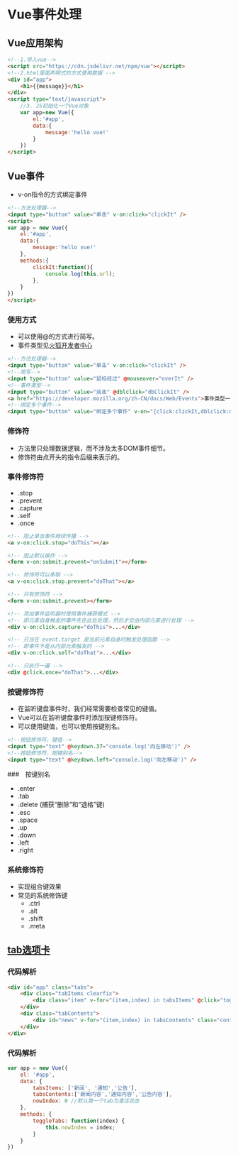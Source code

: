 ﻿#  Vue事件处理



## Vue应用架构
```html
<!--1.导入vue-->
<script src="https://cdn.jsdelivr.net/npm/vue"></script>
<!--2.html里面声明式的方式使用数据 -->
<div id="app">
	<h1>{{message}}</h1>
</div>
<script type="text/javascript">
	//3. JS初始化一个Vue对象
	var app=new Vue({
		el:'#app',
		data:{
			message:'hello vue!'
		}
	})
</script>
```



## Vue事件

- v-on指令的方式绑定事件 

```html
<!--方法处理器-->
<input type="button" value="单击" v-on:click="clickIt" />
<script>
var app = new Vue({
	el:'#app',
	data:{
		message:'hello vue!'
	},
	methods:{
		clickIt:function(){
			console.log(this.url);
		},
	}
})
</script>
```



### 使用方式

- 可以使用@的方式进行简写。
- 事件类型见[火狐开发者中心](https://developer.mozilla.org/zh-CN/docs/Web/Events)

```html
<!--方法处理器-->
<input type="button" value="单击" v-on:click="clickIt" />
<!--简写-->
<input type="button" value="鼠标经过" @mouseover="overIt" />
<!--事件类型-->
<input type="button" value="双击" @dblclick="dbClickIt" />
<a href="https://developer.mozilla.org/zh-CN/docs/Web/Events">事件类型一览表</a>
<!--绑定多个事件-->
<input type="button" value="绑定多个事件" v-on="{click:clickIt,dblclick:dbClickIt}" />
```



### 修饰符

- 方法里只处理数据逻辑，而不涉及太多DOM事件细节。
- 修饰符由点开头的指令后缀来表示的。


### 事件修饰符

- .stop
- .prevent
- .capture
- .self
- .once


```html
<!-- 阻止单击事件继续传播 -->
<a v-on:click.stop="doThis"></a>

<!-- 阻止默认操作 -->
<form v-on:submit.prevent="onSubmit"></form>

<!-- 修饰符可以串联 -->
<a v-on:click.stop.prevent="doThat"></a>

<!-- 只有修饰符 -->
<form v-on:submit.prevent></form>

<!-- 添加事件监听器时使用事件捕获模式 -->
<!-- 即元素自身触发的事件先在此处处理，然后才交由内部元素进行处理 -->
<div v-on:click.capture="doThis">...</div>

<!-- 只当在 event.target 是当前元素自身时触发处理函数 -->
<!-- 即事件不是从内部元素触发的 -->
<div v-on:click.self="doThat">...</div>

<!-- 只执行一遍 -->
<div @click.once="doThat">...</div>
```


### 按键修饰符

- 在监听键盘事件时，我们经常需要检查常见的键值。
- Vue可以在监听键盘事件时添加按键修饰符。
- 可以使用键值，也可以使用按键别名。

```html
<!--按钮修饰符，键值-->
<input type="text" @keydown.37="console.log('向左移动')" />
<!--按钮修饰符，按键别名-->
<input type="text" @keydown.left="console.log('向左移动')" />
```


###　按键别名
- .enter
- .tab
- .delete (捕获“删除”和“退格”键)
- .esc
- .space
- .up
- .down
- .left
- .right


### 系统修饰符
- 实现组合键效果
- 常见的系统修饰键
	- .ctrl
	- .alt
	- .shift
	- .meta



## [tab选项卡](//bestace.github.io/interaction/demos/03/02tab.html)


### 代码解析

```html
<div id="app" class="tabs">
	<div class="tabItems clearfix">
		<div class="item" v-for="(item,index) in tabsItems" @click="toggleTabs(index)">{{item}}</div>
	</div>
	<div class="tabContents">
		<div id="news" v-for="(item,index) in tabsContents" class="content" v-show="nowIndex===index">{{item}}</div>
	</div>
</div>
```


### 代码解析

```js
var app = new Vue({
	el: '#app',
	data: {
		tabsItems: ['新闻', '通知','公告'], 
		tabsContents:['新闻内容','通知内容','公告内容'],
		nowIndex: 0 //默认第一个tab为激活状态
	},
	methods: {
		toggleTabs: function(index) {
			this.nowIndex = index;
		}
	}
})
```
